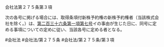 会社法第２７５条第３項

次の各号に掲げる場合には、取得条項付新株予約権の新株予約権者（当該株式会社を除く。）は、[第二百三十六条第一項第七号](会社法＿＿＿＿第２３６条第１項第７号)イの事由が生じた日に、同号に定める事項についての定めに従い、当該各号に定める者となる。

#会社法
#会社法/第２７５条
#会社法/第２７５条/第３項
